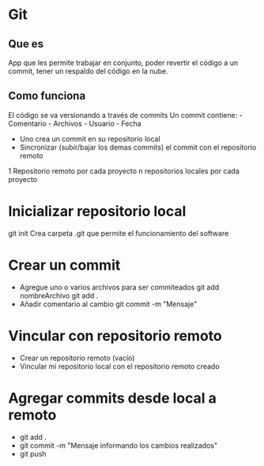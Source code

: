 # Git

## Que es 
App que les permite trabajar en conjunto, poder revertir el código a un commit, tener un respaldo del código en la nube.

## Como funciona
El código se va versionando a través de commits
Un commit contiene:
    - Comentario
    - Archivos
    - Usuario
    - Fecha

- Uno crea un commit en su repositorio local
- Sincronizar (subir/bajar los demas commits) el commit con el repositorio remoto

1 Repositorio remoto por cada proyecto
n repositorios locales por cada proyecto


# Inicializar repositorio local

git init
Crea carpeta .git que permite el funcionamiento del software

# Crear un commit
- Agregue uno o varios archivos para ser commiteados
    git add nombreArchivo
    git add .
- Añadir comentario al cambio 
    git commit -m "Mensaje"

# Vincular con repositorio remoto
- Crear un repositorio remoto (vacío)
- Vincular mi repositorio local con el repositorio remoto creado

# Agregar commits desde local a remoto
- git add .
- git commit -m "Mensaje informando los cambios realizados"
- git push